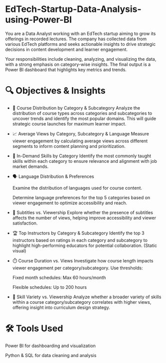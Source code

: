 # EdTech-Startup-Data-Analysis-using-Power-BI

You are a Data Analyst working with an EdTech startup aiming to grow its offerings in recorded lectures. The company has collected data from various EdTech platforms and seeks actionable insights to drive strategic decisions in content development and learner engagement.

Your responsibilities include cleaning, analyzing, and visualizing the data, with a strong emphasis on category-wise insights. The final output is a Power BI dashboard that highlights key metrics and trends.

# 🔍 Objectives & Insights
- 📂 Course Distribution by Category & Subcategory
Analyze the distribution of course types across categories and subcategories to uncover trends and identify the most popular domains. This will guide strategic course launches for maximum learner impact.

- 📈 Average Views by Category, Subcategory & Language
Measure viewer engagement by calculating average views across different segments to inform content planning and prioritization.

- 🎯 In-Demand Skills by Category
Identify the most commonly taught skills within each category to ensure relevance and alignment with job market demands.

- 🗣️ Language Distribution & Preferences

    Examine the distribution of languages used for course content.

    Determine language preferences for the top 5 categories based on viewer engagement to optimize accessibility and reach.

- 📝 Subtitles vs. Viewership
Explore whether the presence of subtitles affects the number of views, helping improve accessibility and viewer satisfaction.

- 🏆 Top Instructors by Category & Subcategory
Identify the top 3 instructors based on ratings in each category and subcategory to highlight high-performing educators for potential collaboration. (Static visual)

- ⏱️ Course Duration vs. Views
Investigate how course length impacts viewer engagement per category/subcategory. Use thresholds:

    Fixed month schedules: Max 60 hours/month

    Flexible schedules: Up to 200 hours

- 🧠 Skill Variety vs. Viewership
Analyze whether a broader variety of skills within a course category/subcategory correlates with higher views, offering insight into curriculum design strategy.

# 🛠️ Tools Used
Power BI for dashboarding and visualization

Python & SQL for data cleaning and analysis

